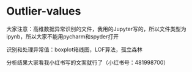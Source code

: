 # Outlier-values
<p>大家注意：高维数据异常识别的文件，我用的Jupyter写的，所以文件类型为ipynb，所以大家不能用pycharm和spyder打开<o/>
<p>识别和处理异常值：boxplot箱线图，LOF算法，孤立森林<o/>
<p>分析结果大家看我小红书写的文案就行了（小红书号：481998700）<o/>
